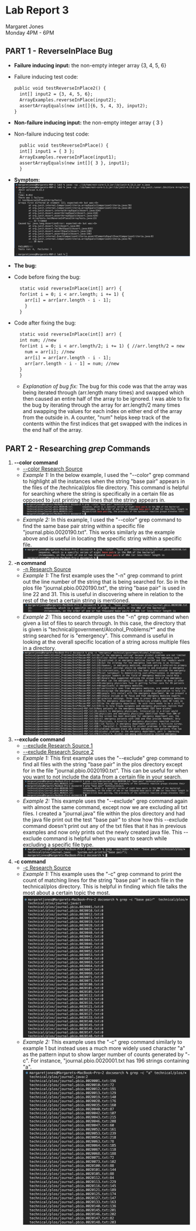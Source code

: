 # **Lab Report 3** <br />
Margaret Jones <br />
Monday 4PM - 6PM <br />

## **PART 1 - ReverseInPlace Bug**
* **Failure inducing input:** the non-empty integer array {3, 4, 5, 6}
* Failure inducing test code:
  ```  @Test
  public void testReverseInPlace2() {
    int[] input2 = {3, 4, 5, 6};
    ArrayExamples.reverseInPlace(input2);
    assertArrayEquals(new int[]{6, 5, 4, 3}, input2);
  }
  ```
* **Non-failure inducing input:** the non-empty integer array { 3 }
* Non-failure inducing test code:
  ``` 	@Test 
	public void testReverseInPlace() {
    int[] input1 = { 3 };
    ArrayExamples.reverseInPlace(input1);
    assertArrayEquals(new int[]{ 3 }, input1);
	}
  ```
* **Symptom:**
![Image](symptom_labreport3.png)

* **The bug:**
* Code before fixing the bug:
  ```
    static void reverseInPlace(int[] arr) {
    for(int i = 0; i < arr.length; i += 1) { 
      arr[i] = arr[arr.length - i - 1];
      }
    }
  ```
* Code after fixing the bug:
  ```
    static void reverseInPlace(int[] arr) {
    int num; //new
    for(int i = 0; i < arr.length/2; i += 1) { //arr.length/2 = new
      num = arr[i]; //new
      arr[i] = arr[arr.length - i - 1];
      arr[arr.length - i - 1] = num; //new
    }
    }
  ```
  * *Explanation of bug fix:* The bug for this code was that the array was being iterated through (arr.length many times) and swapped which then caused an entire half of the array to be ignored. I was able to fix the bug by iterating through the array for arr.length/2 many times and swapping the values for each index on either end of the array from the outside in. A counter, "num" helps keep track of the contents within the first indices that get swapped with the indices in the end half of the array. 
  

## **PART 2 - Researching *grep* Commands**
1. **--color command**
   * [--color Research Source](https://www.digitalocean.com/community/tutorials/grep-command-in-linux-unix)
   * *Example 1:* In the below example, I used the "--color" grep command to highlight all the instances when the string "base pair" appears in the files of the /technical/plos file directory. This command is helpful for searching where the string is specifically in a certain file as opposed to just printing the lines that the string appears in. ![Image](--color_ex1.png)
   * *Example 2:* In this example, I used the "--color" grep command to find the same base pair string within a specific file "journal.pbio.0020190.txt". This works similarly as the example above and is useful in locating the specific string within a specific file. ![Image](--color_ex2.png)
2. **-n command**
   *  [-n Research Source](https://man7.org/linux/man-pages/man1/grep.1.html)
   *  *Example 1:* The first example uses the "-n" grep command to print out the line number of the string that is being searched for. So in the plos file "journal.pbio.0020190.txt", the string "base pair" is used in line 22 and 31. This is useful in discovering where in relation to the rest of the text a certain string is mentioned. ![Image](-n_ex1.png)
   *  *Example 2:* This second example uses the "-n" grep command when given a list of files to search through. In this case, the directory that is given is "technical/government/Alcohol_Problems/*" and the string searched for is "emergency". This command is useful in looking at the overall specific location of a string across multiple files in a directory. ![Image](-n_ex2.png)
3. **--exclude command**
   * [--exclude Research Source 1](https://man7.org/linux/man-pages/man1/grep.1.html)
   * [--exclude Research Source 2](https://ioflood.com/blog/grep-exclude-how-to-use-v-to-exclude-words-patterns-or-files-in-grep/)
   * *Example 1:* This first example uses the "--exclude" grep command to find all files with the string "base pair" in the plos directory except for in the file "journal.pbio.0020190.txt". This can be useful for when you want to not include the data from a certain file in your search. ![Image](-exclude_ex.png)
   * *Example 2:* This example uses the "--exclude" grep command again with almost the same command, except now we are excluding all txt files. I created a "journal.java" file within the plos directory and had the java file print out the test "base pair" to show how this --exclude command doesn't print out any of the txt files that it has in previous examples and now only prints out the newly created java file. This --exclude command is helpful when you want to search while excluding a specific file type. ![Image](-exclude_ex2.png)
4. **-c command**
   * [-c Research Source](https://man7.org/linux/man-pages/man1/grep.1.html)
   * *Example 1:* This example uses the "-c" grep command to print the count of matching lines for the string "base pair" in each file in the technical/plos directory. This is helpful in finding which file talks the most about a certain topic the most. ![Image](-c_ex1.png)
   *  *Example 2:* This example uses the "-c" grep command similarly to example 1 but instead uses a much more widely used character "a" as the pattern input to show larger number of counts generated by "-c". For instance, "journal.pbio.0020001.txt has 196 strings containing "a". ![Image](-c_ex2.png)

